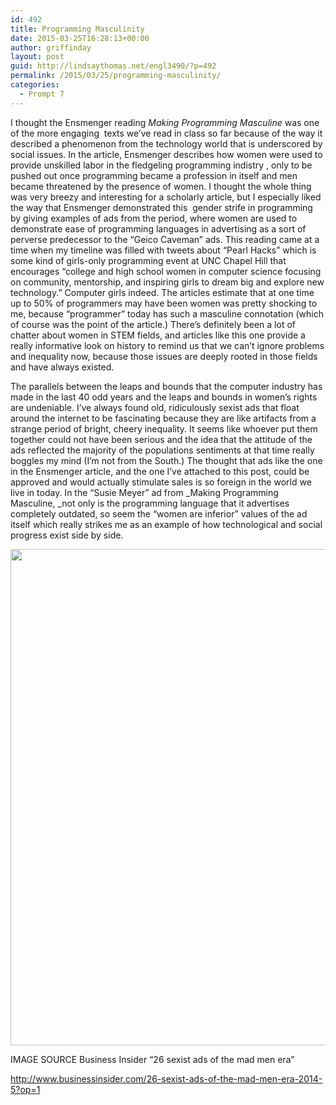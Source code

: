 ```yaml
---
id: 492
title: Programming Masculinity
date: 2015-03-25T16:28:13+00:00
author: griffinday
layout: post
guid: http://lindsaythomas.net/engl3490/?p=492
permalink: /2015/03/25/programming-masculinity/
categories:
  - Prompt 7
---
```

I thought the Ensmenger reading _Making Programming Masculine_ was one of the more engaging  texts we&#8217;ve read in class so far because of the way it described a phenomenon from the technology world that is underscored by social issues. In the article, Ensmenger describes how women were used to provide unskilled labor in the fledgeling programming indistry , only to be pushed out once programming became a profession in itself and men became threatened by the presence of women. I thought the whole thing was very breezy and interesting for a scholarly article, but I especially liked the way that Ensmenger demonstrated this  gender strife in programming by giving examples of ads from the period, where women are used to demonstrate ease of programming languages in advertising as a sort of perverse predecessor to the &#8220;Geico Caveman&#8221; ads. This reading came at a time when my timeline was filled with tweets about &#8220;Pearl Hacks&#8221; which is some kind of girls-only programming event at UNC Chapel Hill that encourages &#8220;college and high school women in computer science focusing on community, mentorship, and inspiring girls to dream big and explore new technology.&#8221; Computer girls indeed. The articles estimate that at one time up to 50% of programmers may have been women was pretty shocking to me, because &#8220;programmer&#8221; today has such a masculine connotation (which of course was the point of the article.) There&#8217;s definitely been a lot of chatter about women in STEM fields, and articles like this one provide a really informative look on history to remind us that we can&#8217;t ignore problems and inequality now, because those issues are deeply rooted in those fields and have always existed.

The parallels between the leaps and bounds that the computer industry has made in the last 40 odd years and the leaps and bounds in women&#8217;s rights are undeniable. I&#8217;ve always found old, ridiculously sexist ads that float around the internet to be fascinating because they are like artifacts from a strange period of bright, cheery inequality. It seems like whoever put them together could not have been serious and the idea that the attitude of the ads reflected the majority of the populations sentiments at that time really boggles my mind (I&#8217;m not from the South.) The thought that ads like the one in the Ensmenger article, and the one I&#8217;ve attached to this post, could be approved and would actually stimulate sales is so foreign in the world we live in today. In the &#8220;Susie Meyer&#8221; ad from _Making Programming Masculine, _not only is the programming language that it advertises completely outdated, so seem the &#8220;women are inferior&#8221; values of the ad itself which really strikes me as an example of how technological and social progress exist side by side.

<img class="alignnone" src="http://static6.businessinsider.com/image/536a53836da8110b2669d09f-1081-794/you-mean-a-woman-can-open-it.jpg" alt="" width="1081" height="794" />

IMAGE SOURCE Business Insider &#8220;26 sexist ads of the mad men era&#8221;

http://www.businessinsider.com/26-sexist-ads-of-the-mad-men-era-2014-5?op=1